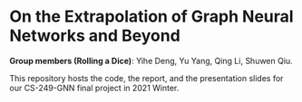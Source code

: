 # On the Extrapolation of Graph Neural Networks and Beyond
**Group members (Rolling a Dice)**: Yihe Deng, Yu Yang, Qing Li, Shuwen Qiu.

This repository hosts the code, the report, and the presentation slides for our CS-249-GNN final project in 2021 Winter.
